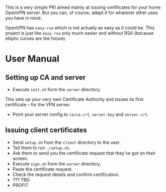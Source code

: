 This is a very simple PKI aimed mainly at issuing certificates for your home OpenVPN server. But you can, of course, adapt it for whatever other uses you have in mind.

OpenVPN has `easy-rsa` which is not actually as easy as it could be. This project is just like `easy-rsa` only much easier and without RSA (because elliptic curves are the future).

User Manual
============

Setting up CA and server
-------------------------

* Execute `init.sh` form the `server` directory.

This sets up your very own Certificate Authority and issues its first certificate – for the VPN server.

* Point your server config to `ca/ca.crt`, `server.key` and `server.crt`.

Issuing client certificates
----------------------------

* Send `setup.sh` from the `client` directory to the user.
* Tell them to run `./setup.sh`.
* Ask them to send you the certificate request that they’ve got on their screen.
* Execute `sign.sh` from the `server` directory.
* Paste the certificate request.
* Check the request details and confirm certification.
* ??? TBD
* PROFIT
